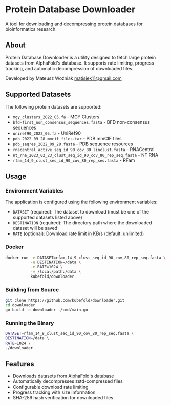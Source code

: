 # Protein Database Downloader

A tool for downloading and decompressing protein databases for bioinformatics research.

## About

Protein Database Downloader is a utility designed to fetch large protein datasets from AlphaFold's database. It supports rate limiting, progress tracking, and automatic decompression of downloaded files.

Developed by Mateusz Woźniak <matisiek11@gmail.com>

## Supported Datasets

The following protein datasets are supported:

- `mgy_clusters_2022_05.fa` - MGY Clusters
- `bfd-first_non_consensus_sequences.fasta` - BFD non-consensus sequences
- `uniref90_2022_05.fa` - UniRef90
- `pdb_2022_09_28_mmcif_files.tar` - PDB mmCIF files
- `pdb_seqres_2022_09_28.fasta` - PDB sequence resources
- `rnacentral_active_seq_id_90_cov_80_linclust.fasta` - RNACentral
- `nt_rna_2023_02_23_clust_seq_id_90_cov_80_rep_seq.fasta` - NT RNA
- `rfam_14_9_clust_seq_id_90_cov_80_rep_seq.fasta` - RFam

## Usage

### Environment Variables

The application is configured using the following environment variables:

- `DATASET` (required): The dataset to download (must be one of the supported datasets listed above)
- `DESTINATION` (required): The directory path where the downloaded dataset will be saved
- `RATE` (optional): Download rate limit in KB/s (default: unlimited)

### Docker

```bash
docker run -e DATASET=rfam_14_9_clust_seq_id_90_cov_80_rep_seq.fasta \
           -e DESTINATION=/data \
           -e RATE=1024 \
           -v /local/path:/data \
           kubefold/downloader
```

### Building from Source

```bash
git clone https://github.com/kubefold/downloader.git
cd downloader
go build -o downloader ./cmd/main.go
```

### Running the Binary

```bash
DATASET=rfam_14_9_clust_seq_id_90_cov_80_rep_seq.fasta \
DESTINATION=/data \
RATE=1024 \
./downloader
```

## Features

- Downloads datasets from AlphaFold's database
- Automatically decompresses zstd-compressed files
- Configurable download rate limiting
- Progress tracking with size information
- SHA-256 hash verification for downloaded files